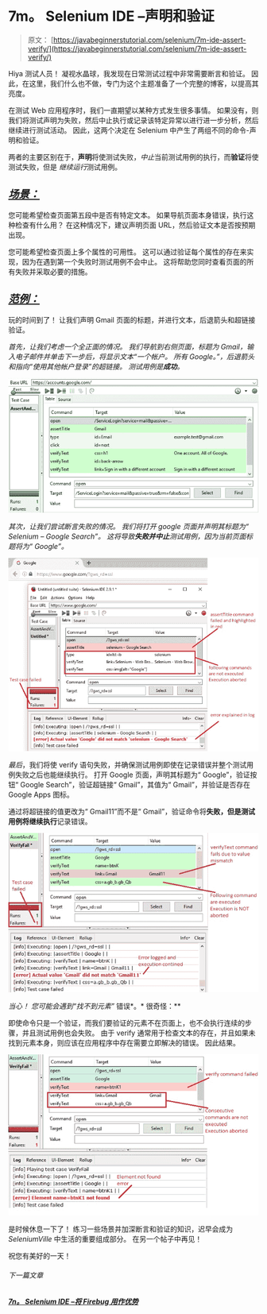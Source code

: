 # 7m。 Selenium IDE –声明和验证

> 原文： [https://javabeginnerstutorial.com/selenium/7m-ide-assert-verify/](https://javabeginnerstutorial.com/selenium/7m-ide-assert-verify/)

Hiya 测试人员！ 凝视水晶球，我发现在日常测试过程中非常需要断言和验证。 因此，在这里，我们什么也不做，专门为这个主题准备了一个完整的博客，以提高其亮度。

在测试 Web 应用程序时，我们一直期望以某种方式发生很多事情。 如果没有，则我们将测试声明为失败，然后中止执行或记录该特定异常以进行进一步分析，然后继续进行测试活动。 因此，这两个决定在 Selenium 中产生了两组不同的命令-声明和验证。

两者的主要区别在于，**声明**将使测试失败，*中止*当前测试用例的执行，而**验证**将使测试失败，但是 *继续运行*测试用例。

## *<u>场景：</u>*

您可能希望检查页面第五段中是否有特定文本。 如果导航页面本身错误，执行这种检查有什么用？ 在这种情况下，建议声明页面 URL，然后验证文本是否按预期出现。

您可能希望检查页面上多个属性的可用性。 这可以通过验证每个属性的存在来实现，因为在遇到第一个失败时测试用例不会中止。 这将帮助您同时查看页面的所有失败并采取必要的措施。

## *<u>范例：</u>*

玩的时间到了！ 让我们声明 Gmail 页面的标题，并进行文本，后退箭头和超链接验证。

*首先，让我们考虑一个全正面的情况。 我们导航到右侧页面，标题为 Gmail，输入电子邮件并单击下一步后，将显示文本“一个帐户。 所有 Google。”，后退箭头和指向“使用其他帐户登录”的超链接。 测试用例是**成功**。*

![Assert_Passed](img/18bce0f64f16f1ed9ef0b2f46e00208f.png)

*其次，让我们尝试断言失败的情况。 我们将打开 google 页面并声明其标题为“ Selenium – Google Search”。 这将导致**失败并中止**测试用例，因为当前页面标题将为“ Google”。*

![Assert_Failed](img/907b612ab5d42456db684e752db98085.png)    

*最后*，我们将使 verify 语句失败，并确保测试用例即使在记录错误并整个测试用例失败之后也能继续执行。 打开 Goog​​le 页面，声明其标题为“ Google”，验证按钮“ Google Search”，验证超链接“ Gmail”，其值为“ Gmail”，并验证是否存在 Google Apps 图标。

通过将超链接的值更改为“ Gmail11”而不是“ Gmail”，验证命令将**失败，但是测试用例将继续执行**记录错误。

![Verify_Failed](img/1f798fe7f4f3288d78994a199dc08da6.png)

**当心！ 您可能会遇到*“找不到元素”* 错误*。* 很奇怪：**

即使命令只是一个验证，而我们要验证的元素不在页面上，也不会执行连续的步骤，并且测试用例也会失败。 由于 verify 通常用于检查文本的存在，并且如果未找到元素本身，则应该在应用程序中存在需要立即解决的错误。 因此结果。

![Verify_abort](img/5642bd1bfab002baaca11a3491526671.png)

是时候休息一下了！ 练习一些场景并加深断言和验证的知识，迟早会成为 *SeleniumVille* 中生活的重要组成部分。 在另一个帖子中再见！

祝您有美好的一天！

###### 下一篇文章

##### [7n。 Selenium IDE –将 Firebug 用作优势](https://javabeginnerstutorial.com/selenium/7n-ide-using-firebug/ "7n. Selenium IDE – Using firebug as an advantage")